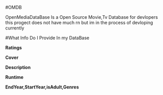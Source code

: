 #OMDB

OpenMediaDataBase Is a Open Source Movie,Tv Database for devlopers 
this progect does not have much rn but im in the process of devloping currently 

#What Info Do I Provide In my DataBase 

**Ratings**

**Cover**

**Description**

**Runtime**

**EndYear,StartYear,isAdult,Genres**
